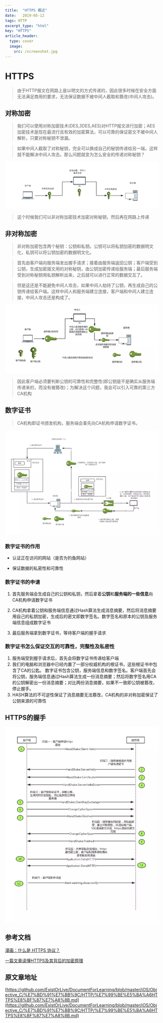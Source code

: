```yaml
---
title:  "HTTPS 概述"
date:   2019-05-12
tags: HTTP
excerpt_type: "html"
key: "HTTPS"
article_header:
  type: cover
  image:
    src: /screenshot.jpg
---
```


# HTTPS

> 由于HTTP报文在网路上是以明文的方式传递的，因此很多时候在安全方面无法满足商用的要求，无法保证数据不被中间人截取和篡改(中间人攻击)。

## 对称加密

> 我们可以使用对称加密技术(DES,3DES,AES)对HTTP报文进行加密；AES加密技术是现在最流行且有效的加密算法，可以可靠的保证密文不被中间人解析，只要对称秘钥不泄漏。

> 如果中间人截取了对称秘钥，完全可以换成自己的秘钥传递给另一端，这样就不能解决中间人攻击。那么问题就变为怎么安全的传递对称秘钥？

![对称加密的问题][3]

> 这个时候我们可以非对称加密技术加密对称秘钥，然后再在网路上传递

## 非对称加密

> 非对称加密包含两个秘钥：公钥和私钥。公钥可以将私钥加密的数据明文化，私钥可以将公钥加密的数据明文化。

> 首先由客户端向服务端发出握手请求；接着由服务端返回公钥；客户端受到公钥，生成加密报文用的对称秘钥，由公钥加密传递给服务端；最后服务端受到对称秘钥用私钥解析出来，之后就可以进行正常的数据交互了。

> 但是这还是不能避免中间人攻击，如果中间人劫持了公钥，再生成自己的公钥传递给客户端。这样中间人和服务端建立连接，客户端和中间人建立连接，中间人攻击还是构成了。

![非对称加密的问题][4]

> 因此客户端必须要判断公钥的可靠性和完整性(即公钥是不是确实从服务端传递来的，而没有被篡改)；为解决这个问题，我会可以引入可靠的第三方CA机构

## 数字证书

> CA机构即证书颁发机构，服务端会事先向CA机构申请数字证书。

![数字证书的使用][5]

### 数字证书的作用

- 认证正在访问的网站（是否为钓鱼网站）

- 保证数据的私密性和可靠性

### 数字证书的申请

1. 首先服务端会生成自己的公钥和私钥，然后拿着**公钥**和**服务端的一些信息**向CA机构申请数字证书

2. CA机构拿着公钥和服务端信息通过Hash算法生成消息摘要，然后将消息摘要用自己的私钥加密，生成后的密文即数字签名。数字签名和原本的公钥及服务端信息组成数字证书

3. 最后服务端拿到数字证书，等待客户端的握手请求

### 数字证书怎么保证交互的可靠性，完整性及私密性

 1. 服务端受到握手请求后，首先会将数字证书传递给客户端
 2. 我们的电脑和浏览器中已经内置了一部分权威机构的根证书，这些根证书中包含了CA的公匙。 数字证书包含公钥，服务端信息和数字签名。客户端首先会将公钥，服务端信息通过Hash算法生成一份消息摘要；然后将数字签名用CA的公钥解密出一份消息摘要；对比两份消息摘要，如果不一致即公钥被篡改，停止握手。
 3. HASH算法的不可逆性保证了消息摘要无法篡改，CA机构的非对称加密保证了公钥来源的可靠性

## HTTPS的握手

![HTTPS的握手][6]
  
 
  



## 参考文档

[漫画：什么是 HTTPS 协议？][1]

[一篇文章读懂HTTPS及其背后的加密原理][2]

## 原文章地址

[https://github.com/ExistOrLive/DocumentForLearning/blob/master/iOS/Objective_C/%E7%BD%91%E7%BB%9C/HTTP/%E7%99%BE%E5%BA%A6HTTPS%E8%BF%87%E7%A8%8B.md](https://github.com/ExistOrLive/DocumentForLearning/blob/master/iOS/Objective_C/%E7%BD%91%E7%BB%9C/HTTP/%E7%99%BE%E5%BA%A6HTTPS%E8%BF%87%E7%A8%8B.md)

[1]:http://mp.weixin.qq.com/s?__biz=MzIxMjE5MTE1Nw==&mid=2653197101&idx=1&sn=d1fe482561d3d079363032ec182c5b3b&chksm=8c99e1f7bbee68e10f8470453637a7d434751a9414ceeffbbb9601f5ae2ba64e26fa6a88a99b&mpshare=1&scene=23&srcid=0512XHp7xpxPZXqajKBMiNS3#rd

[2]:http://mp.weixin.qq.com/s?__biz=MzAwNTA5NTYxOA==&mid=2650867290&idx=3&sn=53076dc2a2766fa3bb650c81467a41eb&chksm=80d44ff7b7a3c6e1fc0da9520d16213ea6e6fe6205c8e4c05f003d44d21904ea4da73edb1b24&mpshare=1&scene=23&srcid=0512GXiZmnGC7G8MYzVzzdxv#rd
[3]: /public/pageImage/Network/HTTP/HTTPS对称加密.png
[4]: /public/pageImage/Network/HTTP/HTTPS-非对称加密.png
[5]: /public/pageImage/Network/HTTP/HTTPS-数字证书.png
[6]: /public/pageImage/Network/HTTP/HTTPS握手流程.jpg
